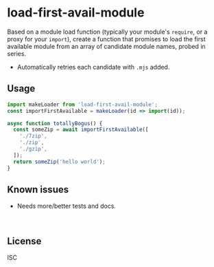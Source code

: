 ﻿
<!--#echo json="package.json" key="name" underline="=" -->
load-first-avail-module
=======================
<!--/#echo -->

<!--#echo json="package.json" key="description" -->
Based on a module load function (typically your module&#39;s `require`, or a
proxy for your `import`), create a function that promises to load the first
available module from an array of candidate module names, probed in series.
<!--/#echo -->


* Automatically retries each candidate with `.mjs` added.


Usage
-----

```javascript
import makeLoader from 'load-first-avail-module';
const importFirstAvailable = makeLoader(id => import(id));

async function totallyBogus() {
  const someZip = await importFirstAvailable([
    './7zip',
    './zip',
    './gzip',
  ]);
  return someZip('hello world');
}
```


<!--#toc stop="scan" -->



Known issues
------------

* Needs more/better tests and docs.




&nbsp;


License
-------
<!--#echo json="package.json" key=".license" -->
ISC
<!--/#echo -->
